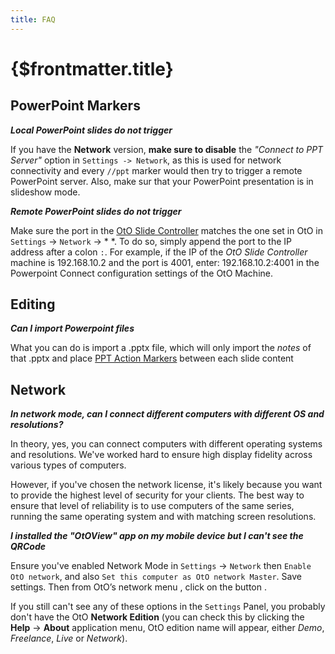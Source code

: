 ```yaml
---
title: FAQ
---
```


# {$frontmatter.title}

## PowerPoint Markers

***Local PowerPoint slides do not trigger*** 

If you have the **Network** version, **make sure to disable** the *"Connect to PPT Server"* option in `Settings -> Network`, as this is used for network connectivity and every `//ppt` marker would then try to trigger a remote PowerPoint server.
Also, make sur that your PowerPoint presentation is in slideshow mode.

***Remote PowerPoint slides do not trigger*** 

Make sure the port in the [OtO Slide Controller](/docs/markers/powerpoint-setup#controlloing-powerpoint-from-network) matches the one set in OtO in `Settings` → `Network` → *  *. To do so, simply append the port to the IP address after a colon `:`.
For example, if the IP of the *OtO Slide Controller* machine is 192.168.10.2 and the port is 4001, enter: 192.168.10.2:4001 in the Powerpoint Connect configuration settings of the OtO Machine.

## Editing

***Can I import Powerpoint files***

What you can do is import a .pptx file, which will only import the *notes* of that .pptx and place [PPT Action Markers](/docs/markers/action-markers#action-marker-features) between each slide content

## Network

***In network mode, can I connect different computers with different OS and resolutions?***

In theory, yes, you can connect computers with different operating systems and resolutions. We've worked hard to ensure high display fidelity across various types of computers.

However, if you've chosen the network license, it's likely because you want to provide the highest level of security for your clients. The best way to ensure that level of reliability is to use computers of the same series, running the same operating system and with matching screen resolutions.

***I installed the "OtOView" app on my mobile device but I can't see the QRCode***

Ensure you've enabled Network Mode in `Settings` → `Network` then `Enable OtO network`, and also `Set this computer as OtO network Master`.
Save settings.
Then from OtO’s network menu <Icon d="network" stroke="none" fill="#ef4444"/>, click on the button <TextIcon icon="qrCode" text="QRCODE" />.

If you still can't see any of these options in the `Settings` Panel, you probably don't have the OtO **Network Edition** (you can check this by clicking the **Help** → **About** application menu, OtO edition name will appear, either *Demo*, *Freelance*, *Live* or *Network*).
